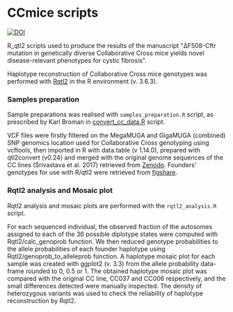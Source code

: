 # CCmice scripts

[![DOI](https://zenodo.org/badge/587369919.svg)](https://zenodo.org/badge/latestdoi/587369919)

R_qtl2 scripts used to produce the results of the manuscript "ΔF508-Cftr mutation in genetically diverse Collaborative Cross mice yields novel disease-relevant phenotypes for cystic fibrosis".

Haplotype reconstruction of Collaborative Cross mice genotypes was performed with [Rqtl2](https://kbroman.org/qtl2/) in the R environment (v. 3.6.3). 

### Samples preparation ###
Sample preparations was realised with ``samples_preparation.R`` script, as prescribed by Karl Broman in [convert_cc_data.R](https://github.com/rqtl/qtl2data/blob/main/CC/R/convert_cc_data.R) script.

VCF files were firstly filtered on the MegaMUGA and GigaMUGA (combined) SNP genomics location used for Collaborative Cross genotyping using vcftools, then imported in R with data.table (v 1.14.0), prepared with qtl2convert (v0.24) and merged with the original genome sequences of the CC lines (Srivastava et al. 2017) retrieved from [Zenodo](https://doi.org/10.5281/zenodo.377036). Founders’ genotypes for use with R/qtl2 were retrieved from [figshare](https://doi.org/10.6084/m9.figshare.5404762.v2).

### Rqtl2 analysis and Mosaic plot ###
Rqtl2 analysis and mosaic plots are performed with the ``rqtl2_analysis.R`` script. 

For each sequenced individual, the observed fraction of the autosomes assigned to each of the 36 possible diplotype states were computed with Rqtl2/calc_genoprob function. We then reduced genotype probabilities to the allele probabilities of each founder haplotype using Rqtl2/genoprob_to_alleleprob function. A haplotype mosaic plot for each sample was created with ggplot2 (v. 3.3) from the allele probability data-frame rounded to 0, 0.5 or 1. The obtained haplotype mosaic plot was compared with the original CC line, CC037 and CC006 respectively, and the small differences detected were manually inspected. The density of heterozygous variants was used to check the reliability of haplotype reconstruction by Rqtl2.

